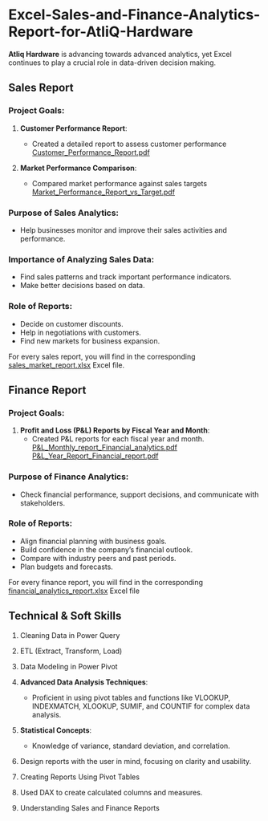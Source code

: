 # Excel-Sales-and-Finance-Analytics-Report-for-AtliQ-Hardware

**Atliq Hardware** is advancing towards advanced analytics, yet Excel continues to play a crucial role in data-driven decision making.

## Sales Report

### Project Goals:

1. **Customer Performance Report**:

   - Created a detailed report to assess customer performance [Customer_Performance_Report.pdf](https://github.com/Anil-Bhukya/Excel-Sales-Financial-Analytics/blob/main/Reports/Customer_Performance_Report.pdf)

2. **Market Performance Comparison**:
   - Compared market performance against sales targets [Market_Performance_Report_vs_Target.pdf](https://github.com/Anil-Bhukya/Excel-Sales-Financial-Analytics/blob/main/Reports/Market_Performance_Report_vs_Target.pdf)

### Purpose of Sales Analytics:

- Help businesses monitor and improve their sales activities and performance.

### Importance of Analyzing Sales Data:

- Find sales patterns and track important performance indicators.
- Make better decisions based on data.

### Role of Reports:

- Decide on customer discounts.
- Help in negotiations with customers.
- Find new markets for business expansion.

For every sales report, you will find in the corresponding [sales_market_report.xlsx](https://github.com/Anil-Bhukya/Excel-Sales-Financial-Analytics/blob/main/sales_market_report.xlsx) Excel file.

## Finance Report

### Project Goals:

1. **Profit and Loss (P&L) Reports by Fiscal Year and Month**:
   - Created P&L reports for each fiscal year and month.
     [P&L_Monthly_report_Financial_analytics.pdf](https://github.com/Anil-Bhukya/Excel-Sales-Financial-Analytics/blob/main/Reports/P%26L_Monthly_report_Financial_analytics.pdf)  
     [P&L_Year_Report_Financial_report.pdf](https://github.com/Anil-Bhukya/Excel-Sales-Financial-Analytics/blob/main/Reports/P%26L_Year_Report_Financial_report.pdf)

### Purpose of Finance Analytics:

- Check financial performance, support decisions, and communicate with stakeholders.

### Role of Reports:

- Align financial planning with business goals.
- Build confidence in the company’s financial outlook.
- Compare with industry peers and past periods.
- Plan budgets and forecasts.

For every finance report, you will find in the corresponding [financial_analytics_report.xlsx](https://github.com/Anil-Bhukya/Excel-Sales-Financial-Analytics/blob/main/financial_analytics_report.xlsx) Excel file

## Technical & Soft Skills

1. Cleaning Data in Power Query
2. ETL (Extract, Transform, Load)

3. Data Modeling in Power Pivot

4. **Advanced Data Analysis Techniques**:

   - Proficient in using pivot tables and functions like VLOOKUP, INDEXMATCH, XLOOKUP, SUMIF, and COUNTIF for complex data analysis.

5. **Statistical Concepts**:

   - Knowledge of variance, standard deviation, and correlation.

6. Design reports with the user in mind, focusing on clarity and usability.

7. Creating Reports Using Pivot Tables

8. Used DAX to create calculated columns and measures.

9. Understanding Sales and Finance Reports
